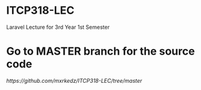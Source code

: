 # ITCP318-LEC
Laravel Lecture for 3rd Year 1st Semester

<h1> Go to MASTER branch for the source code</h1>
<i>https://github.com/mxrkedz/ITCP318-LEC/tree/master</i>
